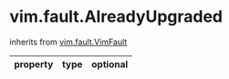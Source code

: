 vim.fault.AlreadyUpgraded
=========================
inherits from [vim.fault.VimFault](docs/vim.fault.VimFault.md)

| property | type | optional |
|:---------|:-----|:---------|
